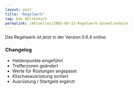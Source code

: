 ```yaml
---
layout: post
title: "Regelwerk"
tag: Das Weltenbuch
permalink: /Aktuelles/2005-08-13-Regelwerk-dasweltenbuch
---
```


Das Regelwerk ist jetzt in der Version 0.6.4 online.

### Changelog

- Heldenpunkte eingeführt
- Trefferzonen geändert
- Werte für Rüstungen angepasst
- Klischeeausrüstung sortiert
- Ausrüstung / Startgeld ergänzt


